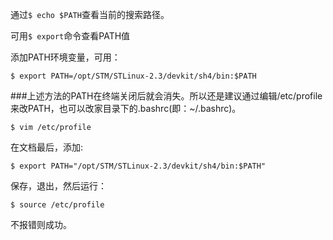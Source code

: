 通过`$ echo $PATH`查看当前的搜索路径。

可用`$ export`命令查看PATH值

添加PATH环境变量，可用：


```
$ export PATH=/opt/STM/STLinux-2.3/devkit/sh4/bin:$PATH
```

###上述方法的PATH在终端关闭后就会消失。所以还是建议通过编辑/etc/profile来改PATH，也可以改家目录下的.bashrc(即：~/.bashrc)。

```
$ vim /etc/profile
```

在文档最后，添加:

```
$ export PATH="/opt/STM/STLinux-2.3/devkit/sh4/bin:$PATH"
```

保存，退出，然后运行：

```
$ source /etc/profile
```

不报错则成功。
